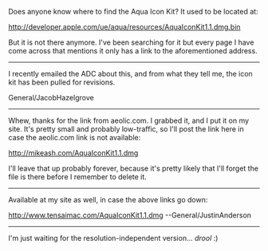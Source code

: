 Does anyone know where to find the Aqua Icon Kit?  It used to be located at:

http://developer.apple.com/ue/aqua/resources/AquaIconKit1.1.dmg.bin 

But it is not there anymore.  I've been searching for it but every page I have come across that mentions it only has a link to the aforementioned address.

----

I recently emailed the ADC about this, and from what they tell me, the icon kit has been pulled for revisions.

General/JacobHazelgrove

----

Whew, thanks for the link from aeolic.com. I grabbed it, and I put it on my site. It's pretty small and probably low-traffic, so I'll post the link here in case the aeolic.com link is not available:

http://mikeash.com/AquaIconKit1.1.dmg

I'll leave that up probably forever, because it's pretty likely that I'll forget the file is there before I remember to delete it.

----

Available at my site as well, in case the above links go down:

http://www.tensaimac.com/AquaIconKit1.1.dmg
--General/JustinAnderson

----

I'm just waiting for the resolution-independent version... *drool* :)